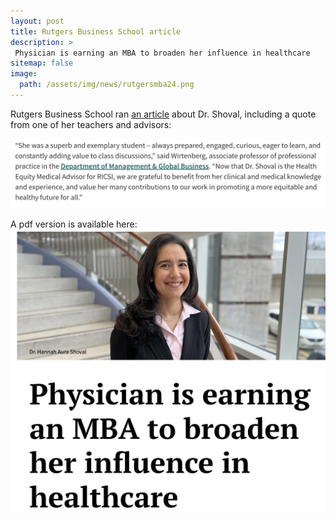 ```yaml
---
layout: post
title: Rutgers Business School article
description: >
 Physician is earning an MBA to broaden her influence in healthcare
sitemap: false
image:
  path: /assets/img/news/rutgersmba24.png
---
```


Rutgers Business School ran [an article](https://www.business.rutgers.edu/news/physician-earning-mba-broaden-her-influence-healthcare) about Dr. Shoval, including a quote from one of her teachers and advisors:

[![Quote about Dr. Shoval](/assets/img/news/rutgersmba24quote.png)](https://www.business.rutgers.edu/news/physician-earning-mba-broaden-her-influence-healthcare)

A pdf version is available here: [![PDF version](/assets/img/news/rutgersmba24_article.png)](/assets/img/news/rutgersmba24_article.pdf)

